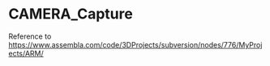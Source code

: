 CAMERA_Capture
==============

Reference to https://www.assembla.com/code/3DProjects/subversion/nodes/776/MyProjects/ARM/ 
